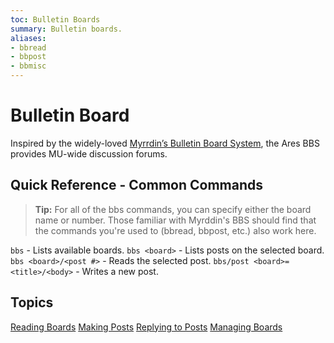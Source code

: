 ```yaml
---
toc: Bulletin Boards
summary: Bulletin boards.
aliases:
- bbread
- bbpost
- bbmisc
---
```

# Bulletin Board

Inspired by the widely-loved [Myrrdin’s Bulletin Board System](http://www.firstmagic.com/~merlin/mushcode/mc.bb.html), the Ares BBS provides MU-wide discussion forums.

## Quick Reference - Common Commands

> **Tip:** For all of the bbs commands, you can specify either the board name or number.  Those familiar with Myrddin's BBS should find that the commands you're used to (bbread, bbpost, etc.) also work here.

`bbs` - Lists available boards.
`bbs <board>` - Lists posts on the selected board.
`bbs <board>/<post #>` - Reads the selected post.
`bbs/post <board>=<title>/<body>` - Writes a new post.

## Topics

[Reading Boards](/help/bbs/reading)
[Making Posts](/help/bbs/posting)
[Replying to Posts](/help/bbs/replies)
[Managing Boards](/help/bbs/admin)